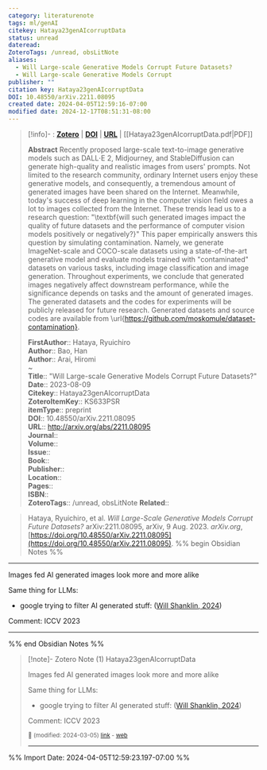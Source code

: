 ```yaml
---
category: literaturenote
tags: ml/genAI
citekey: Hataya23genAIcorruptData
status: unread
dateread: 
ZoteroTags: /unread, obsLitNote
aliases:
  - Will Large-scale Generative Models Corrupt Future Datasets?
  - Will Large-scale Generative Models Corrupt
publisher: ""
citation key: Hataya23genAIcorruptData
DOI: 10.48550/arXiv.2211.08095
created date: 2024-04-05T12:59:16-07:00
modified date: 2024-12-17T08:51:31-08:00
---
```


> [!info]- : [**Zotero**](zotero://select/library/items/KS633PSR)  | [**DOI**](https://doi.org/10.48550/arXiv.2211.08095)  | [**URL**](http://arxiv.org/abs/2211.08095) | [[Hataya23genAIcorruptData.pdf|PDF]]
>
> 
> **Abstract**
> Recently proposed large-scale text-to-image generative models such as DALL$\cdot$E 2, Midjourney, and StableDiffusion can generate high-quality and realistic images from users' prompts. Not limited to the research community, ordinary Internet users enjoy these generative models, and consequently, a tremendous amount of generated images have been shared on the Internet. Meanwhile, today's success of deep learning in the computer vision field owes a lot to images collected from the Internet. These trends lead us to a research question: "\textbf{will such generated images impact the quality of future datasets and the performance of computer vision models positively or negatively?}" This paper empirically answers this question by simulating contamination. Namely, we generate ImageNet-scale and COCO-scale datasets using a state-of-the-art generative model and evaluate models trained with "contaminated" datasets on various tasks, including image classification and image generation. Throughout experiments, we conclude that generated images negatively affect downstream performance, while the significance depends on tasks and the amount of generated images. The generated datasets and the codes for experiments will be publicly released for future research. Generated datasets and source codes are available from \url{https://github.com/moskomule/dataset-contamination}.
> 
> 
> **FirstAuthor**:: Hataya, Ryuichiro  
> **Author**:: Bao, Han  
> **Author**:: Arai, Hiromi  
~    
> **Title**:: "Will Large-scale Generative Models Corrupt Future Datasets?"  
> **Date**:: 2023-08-09  
> **Citekey**:: Hataya23genAIcorruptData  
> **ZoteroItemKey**:: KS633PSR  
> **itemType**:: preprint  
> **DOI**:: 10.48550/arXiv.2211.08095  
> **URL**:: http://arxiv.org/abs/2211.08095  
> **Journal**::   
> **Volume**::   
> **Issue**::   
> **Book**::   
> **Publisher**::   
> **Location**::    
> **Pages**::   
> **ISBN**::   
> **ZoteroTags**:: /unread, obsLitNote
>**Related**:: 

> Hataya, Ryuichiro, et al. _Will Large-Scale Generative Models Corrupt Future Datasets?_ arXiv:2211.08095, arXiv, 9 Aug. 2023. _arXiv.org_, [https://doi.org/10.48550/arXiv.2211.08095](https://doi.org/10.48550/arXiv.2211.08095).
%% begin Obsidian Notes %%
___
Images fed AI generated images look more and more alike

Same thing for LLMs:

- google trying to filter AI generated stuff: ([Will Shanklin, 2024](zotero://select/library/items/8SIJDUN2))

Comment: ICCV 2023
___
%% end Obsidian Notes %%

> [!note]- Zotero Note (1)
> Hataya23genAIcorruptData
> 
> Images fed AI generated images look more and more alike
> 
> Same thing for LLMs:
> 
> - google trying to filter AI generated stuff: ([Will Shanklin, 2024](zotero://select/library/items/8SIJDUN2))
> 
> Comment: ICCV 2023
> 
> <small>📝️ (modified: 2024-03-05) [link](zotero://select/library/items/SBIMZEZ7) - [web](http://zotero.org/users/60638/items/SBIMZEZ7)</small>
>  
> ---




%% Import Date: 2024-04-05T12:59:23.197-07:00 %%
